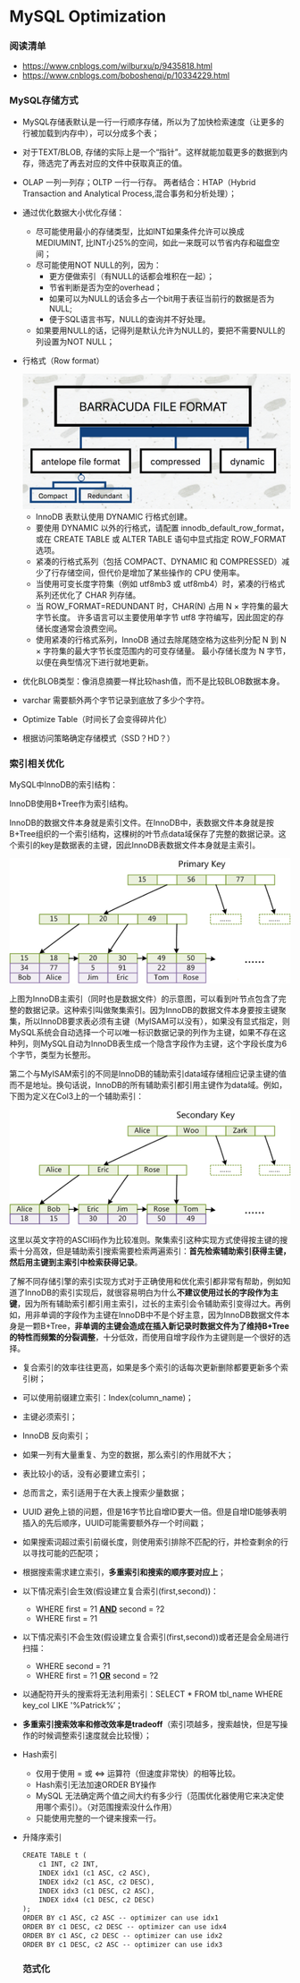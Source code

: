 # MySQL Optimization

### 阅读清单

+ https://www.cnblogs.com/wilburxu/p/9435818.html
+ https://www.cnblogs.com/boboshenqi/p/10334229.html

### MySQL存储方式

+ MySQL存储表默认是一行一行顺序存储，所以为了加快检索速度（让更多的行被加载到内存中），可以分成多个表；

+ 对于TEXT/BLOB, 存储的实际上是一个“指针”。这样就能加载更多的数据到内存，筛选完了再去对应的文件中获取真正的值。

+ OLAP 一列一列存；OLTP 一行一行存。 两者结合：HTAP（Hybrid Transaction and Analytical Process,混合事务和分析处理）；

+ 通过优化数据大小优化存储：

  + 尽可能使用最小的存储类型，比如INT如果条件允许可以换成MEDIUMINT, 比INT小25%的空间，如此一来既可以节省内存和磁盘空间；
  + 尽可能使用NOT NULL的列，因为：
    + 更方便做索引（有NULL的话都会堆积在一起）；
    + 节省判断是否为空的overhead；
    + 如果可以为NULL的话会多占一个bit用于表征当前行的数据是否为NULL;
    + 便于SQL语言书写，NULL的查询并不好处理。
  + 如果要用NULL的话，记得列是默认允许为NULL的，要把不需要NULL的列设置为NOT NULL；

+ 行格式（Row format）

  <img src="./imgs/row_format.png" style="width:500px;" />
  
  + InnoDB 表默认使用 DYNAMIC 行格式创建。 
  + 要使用 DYNAMIC 以外的行格式，请配置 innodb_default_row_format，或在 CREATE TABLE 或 ALTER TABLE 语句中显式指定 ROW_FORMAT 选项。
  +  紧凑的行格式系列（包括 COMPACT、DYNAMIC 和 COMPRESSED）减少了行存储空间，但代价是增加了某些操作的 CPU 使用率。
  + 当使用可变长度字符集（例如 utf8mb3 或 utf8mb4）时，紧凑的行格式系列还优化了 CHAR 列存储。
  + 当 ROW_FORMAT=REDUNDANT 时，CHAR(N) 占用 N × 字符集的最大字节长度。 许多语言可以主要使用单字节 utf8 字符编写，因此固定的存储长度通常会浪费空间。
  + 使用紧凑的行格式系列，InnoDB 通过去除尾随空格为这些列分配 N 到 N × 字符集的最大字节长度范围内的可变存储量。 最小存储长度为 N 字节，以便在典型情况下进行就地更新。
  
+ 优化BLOB类型：像消息摘要一样比较hash值，而不是比较BLOB数据本身。

+ varchar 需要额外两个字节记录到底放了多少个字符。

+ Optimize Table（时间长了会变得碎片化）

+ 根据访问策略确定存储模式（SSD？HD？）

### 索引相关优化

MySQL中InnoDB的索引结构：

InnoDB使用B+Tree作为索引结构。

InnoDB的数据文件本身就是索引文件。在InnoDB中，表数据文件本身就是按B+Tree组织的一个索引结构，这棵树的叶节点data域保存了完整的数据记录。这个索引的key是数据表的主键，因此InnoDB表数据文件本身就是主索引。

![img](./imgs/innodb_1.png)

上图为InnoDB主索引（同时也是数据文件）的示意图，可以看到叶节点包含了完整的数据记录。这种索引叫做聚集索引。因为InnoDB的数据文件本身要按主键聚集，所以InnoDB要求表必须有主键（MyISAM可以没有），如果没有显式指定，则MySQL系统会自动选择一个可以唯一标识数据记录的列作为主键，如果不存在这种列，则MySQL自动为InnoDB表生成一个隐含字段作为主键，这个字段长度为6个字节，类型为长整形。

第二个与MyISAM索引的不同是InnoDB的辅助索引data域存储相应记录主键的值而不是地址。换句话说，InnoDB的所有辅助索引都引用主键作为data域。例如，下图为定义在Col3上的一个辅助索引：

![img](./imgs/innodb_2.png)

这里以英文字符的ASCII码作为比较准则。聚集索引这种实现方式使得按主键的搜索十分高效，但是辅助索引搜索需要检索两遍索引：**首先检索辅助索引获得主键，然后用主键到主索引中检索获得记录**。

了解不同存储引擎的索引实现方式对于正确使用和优化索引都非常有帮助，例如知道了InnoDB的索引实现后，就很容易明白为什么**不建议使用过长的字段作为主键**，因为所有辅助索引都引用主索引，过长的主索引会令辅助索引变得过大。再例如，用非单调的字段作为主键在InnoDB中不是个好主意，因为InnoDB数据文件本身是一颗B+Tree，**非单调的主键会造成在插入新记录时数据文件为了维持B+Tree的特性而频繁的分裂调整**，十分低效，而使用自增字段作为主键则是一个很好的选择。

+ 复合索引的效率往往更高，如果是多个索引的话每次更新删除都要更新多个索引树；

+ 可以使用前缀建立索引：Index(column_name)；

+ 主键必须索引；
+ InnoDB 反向索引；
+ 如果一列有大量重复、为空的数据，那么索引的作用就不大；
+ 表比较小的话，没有必要建立索引；
+ 总而言之，索引适用于在大表上搜索少量数据；
+ UUID 避免上锁的问题，但是16字节比自增ID要大一倍。但是自增ID能够表明插入的先后顺序，UUID可能需要额外存一个时间戳；

+ 如果搜索词超过索引前缀长度，则使用索引排除不匹配的行，并检查剩余的行以寻找可能的匹配项；
+ 根据搜索需求建立索引，**多重索引和搜索的顺序要对应上**；
+ 以下情况索引会生效(假设建立复合索引(first,second))：
  + WHERE first = ?1 **<u>AND</u>** second = ?2
  + WHERE first = ?1
+ 以下情况索引不会生效(假设建立复合索引(first,second))或者还是会全局进行扫描：
  + WHERE second = ?1
  + WHERE first = ?1 **<u>OR</u>** second = ?2
+ 以通配符开头的搜索将无法利用索引：SELECT * FROM tbl_name WHERE key_col LIKE '%Patrick%’；
+ **多重索引搜索效率和修改效率是tradeoff**（索引项越多，搜索越快，但是写操作的时候调整索引速度就会比较慢）；

+ Hash索引
  + 仅用于使用 = 或 <=> 运算符（但速度非常快）的相等比较。
  + Hash索引无法加速ORDER BY操作
  + MySQL 无法确定两个值之间大约有多少行（范围优化器使用它来决定使用哪个索引）。（对范围搜索没什么作用）
  + 只能使用完整的一个键来搜索一行。 

+ 升降序索引

  ```mysql
  CREATE TABLE t (
      c1 INT, c2 INT,
      INDEX idx1 (c1 ASC, c2 ASC),
      INDEX idx2 (c1 ASC, c2 DESC),
      INDEX idx3 (c1 DESC, c2 ASC),
      INDEX idx4 (c1 DESC, c2 DESC)
  );
  ORDER BY c1 ASC, c2 ASC -- optimizer can use idx1
  ORDER BY c1 DESC, c2 DESC -- optimizer can use idx4
  ORDER BY c1 ASC, c2 DESC -- optimizer can use idx2
  ORDER BY c1 DESC, c2 ASC -- optimizer can use idx3
  ```

  ### 范式化

